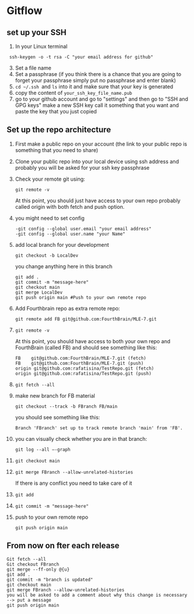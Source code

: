 # Gitflow

## set up your SSH
1.   In your Linux terminal

` ssh-keygen -o -t rsa -C "your email address for github"`

3.   Set a file name
4.   Set a passphrase (if you think there is a chance that you are going to forget your passphrase simply put no passphrase and enter blank) 
5.   `cd ~/.ssh `and `ls` into it and make sure that your key is generated
6.   copy the content of `your_ssh_key_file_name.pub`
7.   go to your github account and go to "settings" and then go to "SSH and GPG keys" make a new SSH key call it something that you want and paste the key that you just copied

## Set up the repo architecture

1. First make a public repo on your account (the link to your public repo is something that you need to share)
2. Clone your public repo into your local device using ssh address and probably you will be asked for your ssh key passphrase
3. Check your remote git using:

	`git remote -v`

	At this point, you should just have access to your own repo probably called origin with both fetch and push option. 
 
4. you might need to set config

   ```
   -git config --global user.email "your email address"
   -git config --global user.name "your Name"
   ```
   
5. add local branch for your development

    `git checkout -b LocalDev`
    
	you change anything here in this branch
	
	```
	git add .
	git commit -m "message-here"
	git checkout main
	git merge LocalDev
	git push origin main #Push to your own remote repo
	```
	
	 
7. Add Fourthbrain repo as extra remote repo:

	`git remote add FB git@github.com:FourthBrain/MLE-7.git`
	
8.	`git remote -v`

	At this point, you should have access to both your own repo and FourthBrain (called FB) and should see something like this:
	
	```
	FB    git@github.com:FourthBrain/MLE-7.git (fetch)
	FB    git@github.com:FourthBrain/MLE-7.git (push)
	origin git@github.com:rafatisina/TestRepo.git (fetch)
	origin git@github.com:rafatisina/TestRepo.git (push)
	```
	
9. `git fetch --all`

10. make new branch for FB material

	`git checkout --track -b FBranch FB/main`

	you should see something like this:

	`Branch 'FBranch' set up to track remote branch 'main' from 'FB'.`


11. you can visually check whether you are in that branch:

	`git log --all –-graph`
 
12. `git checkout main`
13. `git merge FBranch --allow-unrelated-histories`

	If there is any conflict you need to take care of it

14. `git add` 
15. `git commit -m "message-here"`
16. push to your own remote repo

	`git push origin main`
	
	
## From now on fter each release

```
Git fetch --all
Git checkout FBranch
git merge --ff-only @{u}
git add .
git commit -m "branch is updated"
git checkout main
git merge FBranch --allow-unrelated-histories
you will be asked to add a comment about why this change is necessary --> put a message
git push origin main
```	
